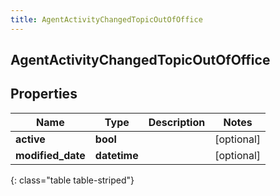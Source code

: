 ```yaml
---
title: AgentActivityChangedTopicOutOfOffice
---
```

## AgentActivityChangedTopicOutOfOffice

## Properties

|Name | Type | Description | Notes|
|------------ | ------------- | ------------- | -------------|
| **active** | **bool** |  | [optional] |
| **modified_date** | **datetime** |  | [optional] |
{: class="table table-striped"}


